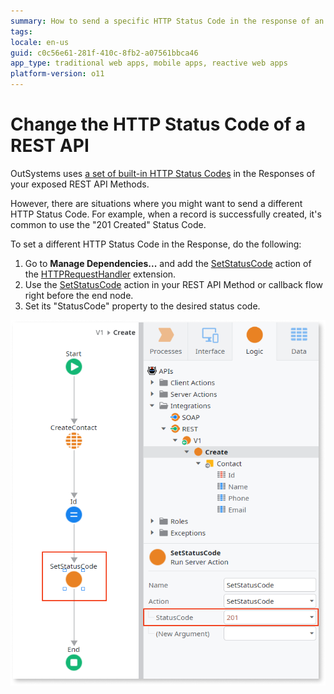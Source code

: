 ```yaml
---
summary: How to send a specific HTTP Status Code in the response of an exposed REST API method.
tags: 
locale: en-us
guid: c0c56e61-281f-410c-8fb2-a07561bbca46
app_type: traditional web apps, mobile apps, reactive web apps
platform-version: o11
---
```


# Change the HTTP Status Code of a REST API

OutSystems uses [a set of built-in HTTP Status Codes](<../../../ref/extensibility-and-integration/rest-apis/exposed-rest-api/built-in-http-status-codes.md>) in the Responses of your exposed REST API Methods.

However, there are situations where you might want to send a different HTTP Status Code. For example, when a record is successfully created, it's common to use the "201 Created" Status Code.

To set a different HTTP Status Code in the Response, do the following:

1. Go to **Manage Dependencies...** and add the [SetStatusCode](<../../../ref/apis/auto/httprequesthandler-api.final.md#SetStatusCode>) action of the [HTTPRequestHandler](<../../../ref/apis/auto/httprequesthandler-api.final.md>) extension. 
1. Use the [SetStatusCode](<../../../ref/apis/auto/httprequesthandler-api.final.md#SetStatusCode>) action in your REST API Method or callback flow right before the end node. 
1. Set its "StatusCode" property to the desired status code. 

![](images/ss-rest-change-http-code.png)
